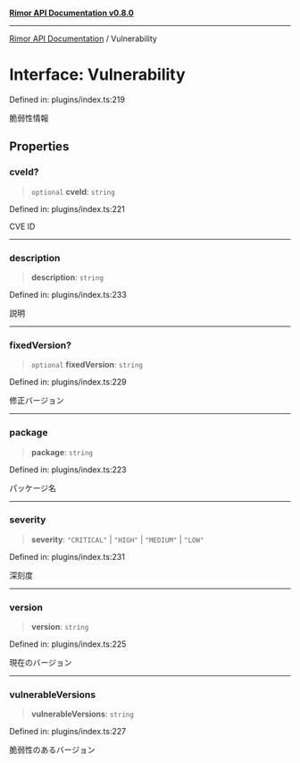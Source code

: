 [**Rimor API Documentation v0.8.0**](../README.md)

***

[Rimor API Documentation](../globals.md) / Vulnerability

# Interface: Vulnerability

Defined in: plugins/index.ts:219

脆弱性情報

## Properties

### cveId?

> `optional` **cveId**: `string`

Defined in: plugins/index.ts:221

CVE ID

***

### description

> **description**: `string`

Defined in: plugins/index.ts:233

説明

***

### fixedVersion?

> `optional` **fixedVersion**: `string`

Defined in: plugins/index.ts:229

修正バージョン

***

### package

> **package**: `string`

Defined in: plugins/index.ts:223

パッケージ名

***

### severity

> **severity**: `"CRITICAL"` \| `"HIGH"` \| `"MEDIUM"` \| `"LOW"`

Defined in: plugins/index.ts:231

深刻度

***

### version

> **version**: `string`

Defined in: plugins/index.ts:225

現在のバージョン

***

### vulnerableVersions

> **vulnerableVersions**: `string`

Defined in: plugins/index.ts:227

脆弱性のあるバージョン
